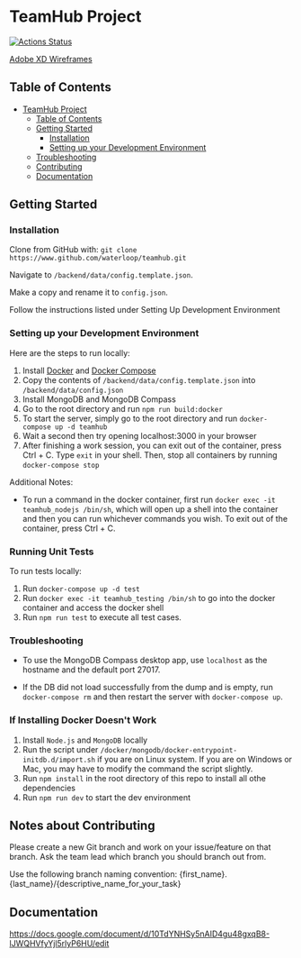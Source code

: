 # TeamHub Project

[![Actions Status](https://github.com/waterloop/teamhub/workflows/CI/badge.svg)](https://github.com/waterloop/teamhub/actions)

[Adobe XD Wireframes](https://docs.google.com/document/d/1yDFDckhPNuz4jlZWigfjXOWjwTWLsb8ll4V4M-vw15E/edit)

## Table of Contents

-   [TeamHub Project](#teamhub-project)
    -   [Table of Contents](#table-of-contents)
    -   [Getting Started](#getting-started)
        -   [Installation](#installation)
        -   [Setting up your Development Environment](#setting-up-your-development-environment)
    -   [Troubleshooting](#troubleshooting)
    -   [Contributing](#contributing)
    -   [Documentation](#documentation)

## Getting Started

### Installation

Clone from GitHub with:
`git clone https://www.github.com/waterloop/teamhub.git`

Navigate to `/backend/data/config.template.json`.

Make a copy and rename it to `config.json`.

Follow the instructions listed under Setting Up Development Environment

### Setting up your Development Environment

Here are the steps to run locally:

1. Install [Docker](https://docs.docker.com/install/) and [Docker Compose](https://docs.docker.com/compose/install/)
2. Copy the contents of `/backend/data/config.template.json` into `/backend/data/config.json`
3. Install MongoDB and MongoDB Compass
4. Go to the root directory and run `npm run build:docker`
5. To start the server, simply go to the root directory and run `docker-compose up -d teamhub`
6. Wait a second then try opening localhost:3000 in your browser
7. After finishing a work session, you can exit out of the container, press Ctrl + C. Type `exit` in your shell. Then, stop all containers by running `docker-compose stop`

Additional Notes:

-   To run a command in the docker container, first run `docker exec -it teamhub_nodejs /bin/sh`, which will open up a shell into the container and then you can run whichever commands you wish. To exit out of the container, press Ctrl + C.

### Running Unit Tests

To run tests locally:

1. Run `docker-compose up -d test`
2. Run `docker exec -it teamhub_testing /bin/sh` to go into the docker container and access the docker shell
3. Run `npm run test` to execute all test cases.

### Troubleshooting

-   To use the MongoDB Compass desktop app, use `localhost` as the hostname and the default port 27017.

-   If the DB did not load successfully from the dump and is empty, run `docker-compose rm` and then restart the server with `docker-compose up`.

### If Installing Docker Doesn't Work

1. Install `Node.js` and `MongoDB` locally
2. Run the script under `/docker/mongodb/docker-entrypoint-initdb.d/import.sh` if you are on Linux system. If you are on Windows or Mac, you may have to modify the command the script slightly.
3. Run `npm install` in the root directory of this repo to install all othe dependencies
4. Run `npm run dev` to start the dev environment

## Notes about Contributing

Please create a new Git branch and work on your issue/feature on that branch. Ask the team lead which branch you should branch out from.

Use the following branch naming convention:
{first_name}.{last_name}/{descriptive_name_for_your_task}

## Documentation

https://docs.google.com/document/d/10TdYNHSy5nAID4gu48gxqB8-lJWQHVfyYjl5rlyP6HU/edit
